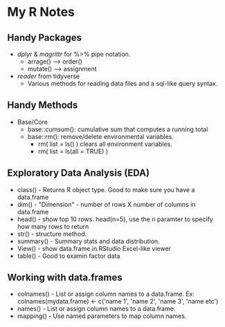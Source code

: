 # My R Notes

## Handy Packages
- <i>dplyr</i> & <i>magrittr</i> for %>% pipe notation.
  - arrage() --> order() 
  - mutate() --> assignment
- <i>reader</i> from tidyverse
  - Various methods for reading data files and a sql-like query syntax.

## Handy Methods
- Base/Core
  - base::cumsum(): cumulative sum that computes a running total
  - base::rm(): remove/delete environmental variables. 
    - rm( list = ls() ) clears all environment variables.
    - rm( list = ls(all = TRUE) )

## Exploratory Data Analysis (EDA)
- class() - Returns R object type. Good to make sure you have a data.frame
- dim() - "Dimension" - number of rows X number of columns in data.frame
- head() - show top 10 rows. head(n=5), use the n paramter to specify how many rows to return
- str() - structure method. 
- summary() - Summary stats and data distribution. 
- View() - show data.frame in RStudio Excel-like viewer
- table() - Good to examin factor data

## Working with  data.frames
- colnames() - List or assign column names to a data.frame. Ex: colnames(mydata.frame) <- c('name 1', 'name 2', 'name 3', 'name etc') 
- names() - List or assign column names to a data.frame.
- mapping() - Use named parameters to map column names. 

